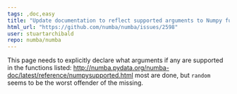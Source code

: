 ```yaml
---
tags: ,doc,easy
title: "Update documentation to reflect supported arguments to Numpy functions"
html_url: "https://github.com/numba/numba/issues/2598"
user: stuartarchibald
repo: numba/numba
---
```


This page needs to explicitly declare what arguments if any are supported in the functions listed:
http://numba.pydata.org/numba-doc/latest/reference/numpysupported.html
most are done, but `random` seems to be the worst offender of the missing.